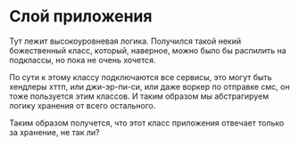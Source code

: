 # Слой приложения

Тут лежит высокоуровневая логика. Получился такой некий божественный класс, который, наверное, можно было бы распилить на подклассы, но пока не очень хочется.

По сути к этому классу подключаются все сервисы, это могут быть хендлеры хттп, или джи-эр-пи-си, или даже воркер по отправке смс, он тоже пользуется этим классов. И таким образом мы абстрагируем логику хранения от всего остального.

Таким образом получется, что этот класс приложения отвечает только за хранение, не так ли?
